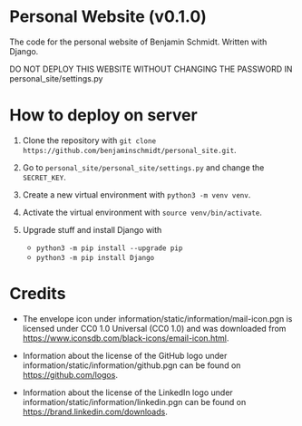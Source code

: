 # Personal Website (v0.1.0)

The code for the personal website of Benjamin Schmidt. Written with Django.

DO NOT DEPLOY THIS WEBSITE WITHOUT CHANGING THE PASSWORD IN
personal_site/settings.py

# How to deploy on server

1. Clone the repository with `git clone https://github.com/benjaminschmidt/personal_site.git`.

2. Go to `personal_site/personal_site/settings.py` and change the `SECRET_KEY`.

3. Create a new virtual environment with `python3 -m venv venv`.

4. Activate the virtual environment with `source venv/bin/activate`.

5. Upgrade stuff and install Django with
    * `python3 -m pip install --upgrade pip`
    * `python3 -m pip install Django` 


# Credits

* The envelope icon under information/static/information/mail-icon.pgn is
licensed under CC0 1.0 Universal (CC0 1.0) and was downloaded from
https://www.iconsdb.com/black-icons/email-icon.html.

* Information about the license of the GitHub logo under
information/static/information/github.pgn can be found on
https://github.com/logos.

* Information about the license of the LinkedIn logo under
information/static/information/linkedin.pgn can be found on
https://brand.linkedin.com/downloads.